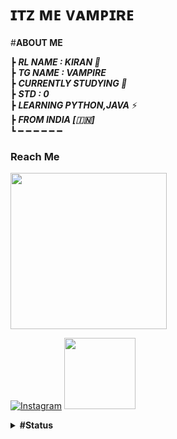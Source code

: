 #  ɪᴛᴢ ᴍᴇ ᴠᴀᴍᴘɪʀᴇ
#<b>**ABOUT ME** </b>


┣ ***RL NAME : KIRAN 🧸***                                                                                       
┣  ***TG NAME : VAMPIRE***  
┣  ***CURRENTLY STUDYING  🍫***                   
┣  ***STD : 0***            
┣  ***LEARNING PYTHON,JAVA*** ⚡️                            
┣ ***FROM INDIA [🇮🇳]***                                                                       
┗ ━ ━ ━ ━ ━ ━ 


### Reach Me




 <p align="left"><a href="https://t.me/KP51107"><img src="https://telegra.ph/file/963641978af0ae3830171.jpg" width="250"></a> </p> 

[![Instagram](https://img.shields.io/badge/INSTAGRAM-%23E4405F.svg?style=for-the-badge&logo=Instagram&logoColor=white)](https://instagram.com/_dddddooowwwss) <a href="https://t.me/mh_world"><img src="https://telegra.ph/file/6098047142dec2b0cba9b.jpg" width="114"></a></p> 
<details> <summary> <b> #Status </b> </summary>
 
#### + _Vampire's Github Stats_
 
[![Vampire's GitHub stats](https://github-readme-stats.vercel.app/api?username=TG-V4MP1R3&theme=dracula&show_icons=true&hide_border=true&include_all_commits=true&hide_rank=false&line_height=25&hide_title=true)](https://github.com/TG-V4MP1R3/github-readme-stats)
 
 </details>
